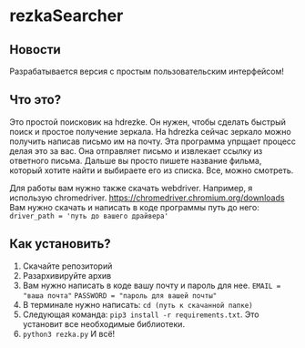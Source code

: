 # rezkaSearcher
## Новости
Разрабатывается версия с простым пользовательским интерфейсом!

## Что это?
Это простой поисковик на hdrezke. Он нужен, чтобы сделать быстрый поиск и простое получение зеркала. На hdrezka сейчас зеркало можно получить написав письмо им на почту. Эта программа упрщает процесс делая это за вас. Она отправляет письмо и извлекает ссылку из ответного письма. Дальше вы просто пишете название фильма, который хотите найти и выбираете его из списка. Все, можно смотреть. 

Для работы вам нужно также скачать webdriver.
Например, я использую chromedriver. https://chromedriver.chromium.org/downloads
Вам нужно скачать и написать в коде программы путь до него: ```driver_path = 'путь до вашего драйвера'```

## Как установить?
1) Скачайте репозиторий
2) Разархивируйте архив
3) Вам нужно написать в коде вашу почту и пароль для нее.
```EMAIL = "ваша почта"```
```PASSWORD = "пароль для вашей почты"```
4) В терминале нужно написать: ```cd (путь к скачанной папке)```
5) Следующая команда: ```pip3 install -r requirements.txt```. Это установит все необходимые библиотеки.
6) ```python3 rezka.py``` И всё!

